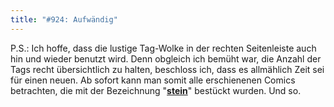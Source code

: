 ```yaml
---
title: "#924: Aufwändig"
---
```


P.S.:
Ich hoffe, dass die lustige Tag-Wolke in der rechten Seitenleiste auch hin und wieder benutzt wird. Denn obgleich ich bemüht war, die Anzahl der Tags recht übersichtlich zu halten, beschloss ich, dass es allmählich Zeit sei für einen neuen. Ab sofort kann man somit alle erschienenen Comics betrachten, die mit der Bezeichnung "<a href="http://www.fonflatter.de/tag/stein" tagret="_blank"><strong>stein</strong></a>" bestückt wurden.
Und so.

